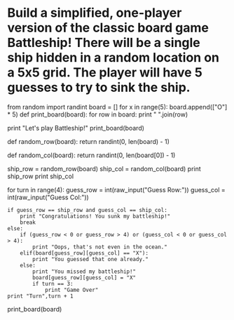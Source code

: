 # Build a simplified, one-player version of the classic board game Battleship! There will be a single ship hidden in a random location on a 5x5 grid. The player will have 5 guesses to try to sink the ship.

from random import randint
board = []
for x in range(5):
	board.append(["O"] * 5)
def print_board(board):
	for row in board:
		print " ".join(row)

print "Let's play Battleship!"
print_board(board)

def random_row(board):
	return randint(0, len(board) - 1)

def random_col(board):
	return randint(0, len(board[0]) - 1)

ship_row = random_row(board)
ship_col = random_col(board)
print ship_row
print ship_col

for turn in range(4):
    guess_row = int(raw_input("Guess Row:"))
    guess_col = int(raw_input("Guess Col:"))
    
    if guess_row == ship_row and guess_col == ship_col:
        print "Congratulations! You sunk my battleship!"
        break
    else:
        if (guess_row < 0 or guess_row > 4) or (guess_col < 0 or guess_col > 4):
            print "Oops, that's not even in the ocean."
        elif(board[guess_row][guess_col] == "X"):
            print "You guessed that one already."
        else:
            print "You missed my battleship!"
            board[guess_row][guess_col] = "X"
            if turn == 3:
                print "Game Over"
    print "Turn",turn + 1
print_board(board)

